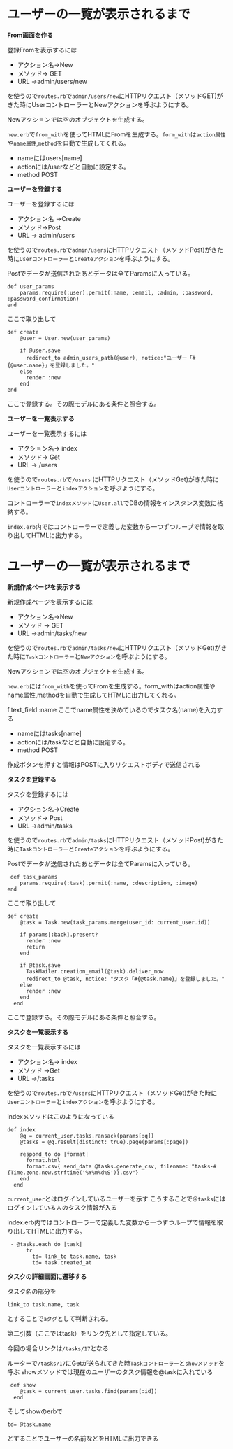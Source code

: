 # ユーザーの一覧が表示されるまで

**From画面を作る**

登録Fromを表示するには

- アクション名->New          
- メソッド-> GET        
- URL  ->admin/users/new  

を使うので`routes.rb`で`admin/users/new`にHTTPリクエスト（メソッドGET)がきた時にUserコントローラーとNewアクションを呼ぶようにする。

Newアクションでは空のオブジェクトを生成する。

`new.erb`で`from_with`を使ってHTMLにFromを生成する。`form_with`は`action属性`や`name属性`,`method`を自動で生成してくれる。

- nameにはusers[name]
- actionには/userなどと自動に設定する。
- method POST


**ユーザーを登録する**

ユーザーを登録するには
- アクション名 ->Create          
- メソッド->Post       
- URL -> admin/users  

を使うので`routes.rb`で`admin/users`にHTTPリクエスト（メソッドPost)がきた時に`Userコントローラー`と`Createアクション`を呼ぶようにする。

Postでデータが送信されたあとデータは全てParamsに入っている。
```
def user_params
    params.require(:user).permit(:name, :email, :admin, :password, :password_confirmation)
end
```

ここで取り出して

```
def create
    @user = User.new(user_params)

    if @user.save
      redirect_to admin_users_path(@user), notice:"ユーザー「#{@user.name}」を登録しました。"
    else
      render :new
    end
end
```
ここで登録する。その際モデルにある条件と照合する。

**ユーザーを一覧表示する**

ユーザーを一覧表示するには
 - アクション名-> index          
 - メソッド-> Get       
 - URL -> /users  

を使うので`routes.rb`で`/users` にHTTPリクエスト（メソッドGet)がきた時に`Userコントローラー`と`indexアクション`を呼ぶようにする。

コントローラーで`indexメソッド`に`User.all`でDBの情報をインスタンス変数に格納する。

`index.erb`内ではコントローラーで定義した変数から一つずつループで情報を取り出してHTMLに出力する。


# ユーザーの一覧が表示されるまで

**新規作成ページを表示する**

新規作成ページを表示するには
 - アクション名->New          
 - メソッド -> GET        
- URL ->admin/tasks/new  

を使うので`routes.rb`で`admin/tasks/new`にHTTPリクエスト（メソッドGet)がきた時に`Taskコントローラー`と`Newアクション`を呼ぶようにする。

Newアクションでは空のオブジェクトを生成する。

`new.erb`には`from_with`を使ってFromを生成する。form_withはaction属性やname属性,methodを自動で生成してHTMLに出力してくれる。

 f.text_field :name ここでname属性を決めているのでタスク名(name)を入力する
 - nameにはtasks[name]
 - actionには/taskなどと自動に設定する。
 - method POST

 作成ボタンを押すと情報はPOSTに入りリクエストボディで送信される

 **タスクを登録する**

 タスクを登録するには
 - アクション名->Create          
 - メソッド-> Post       
 - URL ->admin/tasks  

を使うので`routes.rb`で`admin/tasks`にHTTPリクエスト（メソッドPost)がきた時に`Taskコントローラー`と`Createアクション`を呼ぶようにする。

Postでデータが送信されたあとデータは全てParamsに入っている。
```
 def task_params
    params.require(:task).permit(:name, :description, :image)
end
```

ここで取り出して

```
def create
    @task = Task.new(task_params.merge(user_id: current_user.id))

    if params[:back].present?
      render :new
      return
    end

    if @task.save
      TaskMailer.creation_email(@task).deliver_now
      redirect_to @task, notice: "タスク「#{@task.name}」を登録しました。"
    else
      render :new
    end
  end
```

ここで登録する。その際モデルにある条件と照合する。

**タスクを一覧表示する**

タスクを一覧表示するには
 - アクション名-> index          
 - メソッド ->Get       
 - URL ->/tasks 

を使うので`routes.rb`で`/users`にHTTPリクエスト（メソッドGet)がきた時に`Userコントローラー`と`indexアクション`を呼ぶようにする。

indexメソッドはこのようになっている
```
def index
    @q = current_user.tasks.ransack(params[:q])
    @tasks = @q.result(distinct: true).page(params[:page])

    respond_to do |format|
      format.html
      format.csv{ send_data @tasks.generate_csv, filename: "tasks-#{Time.zone.now.strftime('%Y%m%d%S')}.csv"}
    end
  end
```

`current_user`とはログインしているユーザーを示す
こうすることで`＠tasks`にはログインしている人のタスク情報が入る

index.erb内ではコントローラーで定義した変数から一つずつループで情報を取り出してHTMLに出力する。
```
 - @tasks.each do |task|
      tr
        td= link_to task.name, task
        td= task.created_at
```

**タスクの詳細画面に遷移する**

タスク名の部分を
```
link_to task.name, task
```
とすることで`aタグ`として判断される。

第二引数（ここではtask）をリンク先として指定している。

今回の場合リンクは`/tasks/17`となる

ルーターで`/tasks/17`にGetが送られてきた時`Taskコントローラー`と`showメソッド`を呼ぶ
showメソッドでは現在のユーザーのタスク情報を@taskに入れている
```
 def show
    @task = current_user.tasks.find(params[:id])
  end
```

そしてshowのerbで
```
td= @task.name
```
とすることでユーザーの名前などをHTMLに出力できる


